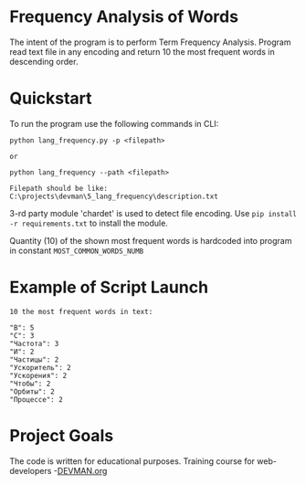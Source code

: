 # Frequency Analysis of Words

The intent of the program is to perform Term Frequency Analysis.
Program read text file in any encoding and return 10 the most frequent words in descending order.

# Quickstart

To run the program use the following commands in CLI:

```
python lang_frequency.py -p <filepath> 

or

python lang_frequency --path <filepath>

Filepath should be like:  C:\projects\devman\5_lang_frequency\description.txt
```

3-rd party module 'chardet' is used to detect file encoding.
Use ```pip install -r requirements.txt``` to install the module.  

Quantity (10) of the shown most frequent words is hardcoded into program in constant ```MOST_COMMON_WORDS_NUMB```

# Example of Script Launch

```
10 the most frequent words in text:

"В": 5
"С": 3
"Частота": 3
"И": 2
"Частицы": 2
"Ускоритель": 2
"Ускорения": 2
"Чтобы": 2
"Орбиты": 2
"Процессе": 2

```

# Project Goals

The code is written for educational purposes. Training course for web-developers -[DEVMAN.org](https://devman.org)

